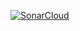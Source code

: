 
[![SonarCloud](https://sonarcloud.io/images/project_badges/sonarcloud-white.svg)](https://sonarcloud.io/summary/new_code?id=sananthan_SonarCloud-Test)
